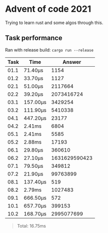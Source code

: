 # Advent of code 2021

Trying to learn rust and some algos through this.

## Task performance
Ran with release build: `cargo run --release`

| Task  | Time          | Answer
|-------|---------------|---------------
| 01.1  | 71.40µs       | 1154
| 01.2  | 33.70µs       | 1127
| 02.1  | 51.00µs       | 2117664
| 02.2  | 39.20µs       | 2073416724
| 03.1  | 157.00µs      | 3429254
| 03.2  | 111.90µs      | 5410338
| 04.1  | 447.20µs      | 23177
| 04.2  | 2.41ms        | 6804
| 05.1  | 2.41ms        | 5585
| 05.2  | 2.88ms        | 17193
| 06.1  | 29.80µs       | 360610
| 06.2  | 27.10µs       | 1631629590423
| 07.1  | 79.50µs       | 349812
| 07.2  | 21.90µs       | 99763899
| 08.1  | 137.40µs      | 519
| 08.2  | 2.79ms        | 1027483
| 09.1  | 666.50µs      | 572
| 10.1  | 657.70µs      | 399153
| 10.2  | 168.70µs      | 2995077699

> Total: 16.75ms